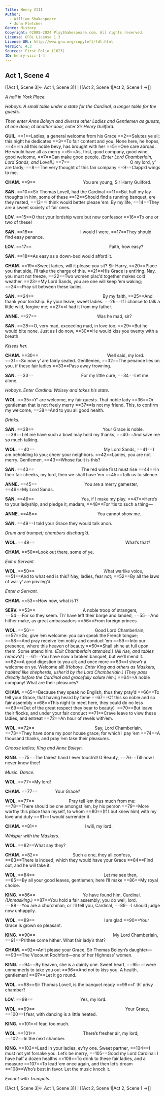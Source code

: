 ```yaml
---
Title: Henry VIII
Author: 
  - William Shakespeare
  - John Fletcher
Genre: History
Copyright: ©2005-2024 PlayShakespeare.com. All rights reserved.
License: GFDL License 1.3
License URL: http://www.gnu.org/copyleft/fdl.html
Version: 4.3
Sources: First Folio (1623)
ID: henry-viii-1-4
---
```


## Act 1, Scene 4
[[Act 1, Scene 3|← Act 1, Scene 3]] | [[Act 2, Scene 1|Act 2, Scene 1 →]]

*A hall in York Place.*

*Hoboys. A small table under a state for the Cardinal, a longer table for the guests.*

*Then enter Anne Boleyn and diverse other Ladies and Gentlemen as guests, at one door; at another door, enter Sir Henry Guilford.*

**GUIL.**
==1==Ladies, a general welcome from his Grace
==2==Salutes ye all; this night he dedicates
==3==To fair content and you. None here, he hopes,
==4==In all this noble bevy, has brought with her
==5==One care abroad. He would have all as merry
==6==As, first, good company, good wine, good welcome,
==7==Can make good people.
*(Enter Lord Chamberlain, Lord Sands, and Lovell.)*
==7==              O my lord, y’ are tardy;
==8==The very thought of this fair company
==9==Clapp’d wings to me.

**CHAM.**
==9==           You are young, Sir Harry Guilford.

**SAN.**
==10==Sir Thomas Lovell, had the Cardinal
==11==But half my lay-thoughts in him, some of these
==12==Should find a running banquet, ere they rested,
==13==I think would better please ’em. By my life,
==14==They are a sweet society of fair ones.

**LOV.**
==15==O that your lordship were but now confessor
==16==To one or two of these!

**SAN.**
==16==           I would I were,
==17==They should find easy penance.

**LOV.**
==17==                  Faith, how easy?

**SAN.**
==18==As easy as a down-bed would afford it.

**CHAM.**
==19==Sweet ladies, will it please you sit? Sir Harry,
==20==Place you that side, I’ll take the charge of this.
==21==His Grace is ent’ring. Nay, you must not freeze,
==22==Two women plac’d together makes cold weather.
==23==My Lord Sands, you are one will keep ’em waking;
==24==Pray sit between these ladies.

**SAN.**
==24==                By my faith,
==25==And thank your lordship. By your leave, sweet ladies.
==26==If I chance to talk a little wild, forgive me;
==27==I had it from my father.

**ANNE.**
==27==              Was he mad, sir?

**SAN.**
==28==O, very mad, exceeding mad, in love too;
==29==But he would bite none. Just as I do now,
==30==He would kiss you twenty with a breath.

*Kisses her.*

**CHAM.**
==30==                Well said, my lord.
==31==So now y’ are fairly seated. Gentlemen,
==32==The penance lies on you, if these fair ladies
==33==Pass away frowning.

**SAN.**
==33==           For my little cure,
==34==Let me alone.

*Hoboys. Enter Cardinal Wolsey and takes his state.*

**WOL.**
==35==Y’ are welcome, my fair guests. That noble lady
==36==Or gentleman that is not freely merry
==37==Is not my friend. This, to confirm my welcome,
==38==And to you all good health.

*Drinks.*

**SAN.**
==38==                Your Grace is noble.
==39==Let me have such a bowl may hold my thanks,
==40==And save me so much talking.

**WOL.**
==40==                My Lord Sands,
==41==I am beholding to you; cheer your neighbors.
==42==Ladies, you are not merry. Gentlemen,
==43==Whose fault is this?

**SAN.**
==43==           The red wine first must rise
==44==In their fair cheeks, my lord, then we shall have ’em
==45==Talk us to silence.

**ANNE.**
==45==           You are a merry gamester,
==46==My Lord Sands.

**SAN.**
==46==           Yes, if I make my play.
==47==Here’s to your ladyship, and pledge it, madam,
==48==For ’tis to such a thing⁠—

**ANNE.**
==48==              You cannot show me.

**SAN.**
==49==I told your Grace they would talk anon.

*Drum and trumpet; chambers discharg’d.*

**WOL.**
==49==                     What’s that?

**CHAM.**
==50==Look out there, some of ye.

*Exit a Servant.*

**WOL.**
==50==                What warlike voice,
==51==And to what end is this? Nay, ladies, fear not;
==52==By all the laws of war y’ are privileg’d.

*Enter a Servant.*

**CHAM.**
==53==How now, what is’t?

**SERV.**
==53==           A noble troop of strangers,
==54==For so they seem. Th’ have left their barge and landed,
==55==And hither make, as great ambassadors
==56==From foreign princes.

**WOL.**
==56==              Good Lord Chamberlain,
==57==Go, give ’em welcome: you can speak the French tongue;
==58==And pray receive ’em nobly and conduct ’em
==59==Into our presence, where this heaven of beauty
==60==Shall shine at full upon them. Some attend him.
*(Exit Chamberlain attended.)*
*(All rise, and tables remov’d.)*
==61==You have now a broken banquet, but we’ll mend it.
==62==A good digestion to you all; and once more
==63==I show’r a welcome on ye. Welcome all!
*(Hoboys. Enter King and others as Maskers, habited like shepherds, usher’d by the Lord Chamberlain.)*
*(They pass directly before the Cardinal and gracefully salute him.)*
==64==A noble company! What are their pleasures?

**CHAM.**
==65==Because they speak no English, thus they pray’d
==66==To tell your Grace, that having heard by fame
==67==Of this so noble and so fair assembly
==68==This night to meet here, they could do no less
==69==(Out of the great respect they bear to beauty) 
==70==But leave their flocks, and under your fair conduct
==71==Crave leave to view these ladies, and entreat
==72==An hour of revels with’em.

**WOL.**
==72==              Say, Lord Chamberlain,
==73==They have done my poor house grace; for which I pay ’em
==74==A thousand thanks, and pray ’em take their pleasures.

*Choose ladies; King and Anne Boleyn.*

**KING.**
==75==The fairest hand I ever touch’d! O Beauty,
==76==Till now I never knew thee!

*Music. Dance.*

**WOL.**
==77==My lord!

**CHAM.**
==77==    Your Grace?

**WOL.**
==77==        Pray tell ’em thus much from me:
==78==There should be one amongst ’em, by his person
==79==More worthy this place than myself, to whom
==80==(If I but knew him) with my love and duty
==81==I would surrender it.

**CHAM.**
==81==           I will, my lord.

*Whisper with the Maskers.*

**WOL.**
==82==What say they?

**CHAM.**
==82==        Such a one, they all confess,
==83==There is indeed, which they would have your Grace
==84==Find out, and he will take it.

**WOL.**
==84==                Let me see then,
==85==By all your good leaves, gentlemen; here I’ll make
==86==My royal choice.

**KING.**
==86==           Ye have found him, Cardinal.
*(Unmasking.)*
==87==You hold a fair assembly; you do well, lord.
==88==You are a churchman, or I’ll tell you, Cardinal,
==89==I should judge now unhappily.

**WOL.**
==89==                I am glad
==90==Your Grace is grown so pleasant.

**KING.**
==90==                  My Lord Chamberlain,
==91==Prithee come hither. What fair lady’s that?

**CHAM.**
==92==An’t please your Grace, Sir Thomas Boleyn’s daughter⁠—
==93==The Viscount Rochford—one of her Highness’ women.

**KING.**
==94==By heaven, she is a dainty one. Sweet heart,
==95==I were unmannerly to take you out
==96==And not to kiss you. A health, gentlemen!
==97==Let it go round.

**WOL.**
==98==Sir Thomas Lovell, is the banquet ready
==99==I’ th’ privy chamber?

**LOV.**
==99==           Yes, my lord.

**WOL.**
==99==                     Your Grace,
==100==I fear, with dancing is a little heated.

**KING.**
==101==I fear, too much.

**WOL.**
==101==           There’s fresher air, my lord,
==102==In the next chamber.

**KING.**
==103==Lead in your ladies, ev’ry one. Sweet partner,
==104==I must not yet forsake you. Let’s be merry,
==105==Good my Lord Cardinal: I have half a dozen healths
==106==To drink to these fair ladies, and a measure
==107==To lead ’em once again, and then let’s dream
==108==Who’s best in favor. Let the music knock it.

*Exeunt with Trumpets.*

[[Act 1, Scene 3|← Act 1, Scene 3]] | [[Act 2, Scene 1|Act 2, Scene 1 →]]